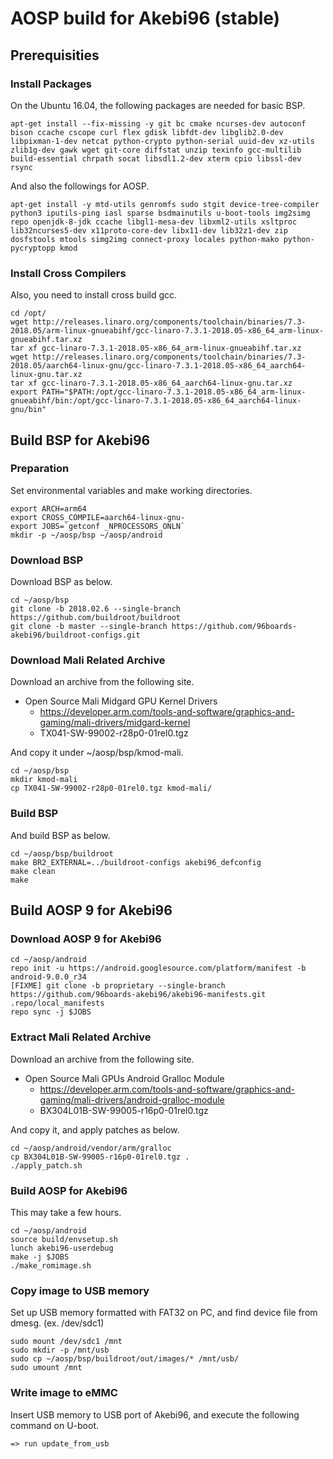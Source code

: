 #  AOSP build for Akebi96 (stable)

## Prerequisities

### Install Packages

On the Ubuntu 16.04, the following packages are needed for basic BSP.

```
apt-get install --fix-missing -y git bc cmake ncurses-dev autoconf bison ccache cscope curl flex gdisk libfdt-dev libglib2.0-dev libpixman-1-dev netcat python-crypto python-serial uuid-dev xz-utils zlib1g-dev gawk wget git-core diffstat unzip texinfo gcc-multilib build-essential chrpath socat libsdl1.2-dev xterm cpio libssl-dev rsync
```

And also the followings for AOSP.

```
apt-get install -y mtd-utils genromfs sudo stgit device-tree-compiler python3 iputils-ping iasl sparse bsdmainutils u-boot-tools img2simg repo openjdk-8-jdk ccache libgl1-mesa-dev libxml2-utils xsltproc lib32ncurses5-dev x11proto-core-dev libx11-dev lib32z1-dev zip dosfstools mtools simg2img connect-proxy locales python-mako python-pycryptopp kmod
```

### Install Cross Compilers

Also, you need to install cross build gcc.

```
cd /opt/
wget http://releases.linaro.org/components/toolchain/binaries/7.3-2018.05/arm-linux-gnueabihf/gcc-linaro-7.3.1-2018.05-x86_64_arm-linux-gnueabihf.tar.xz
tar xf gcc-linaro-7.3.1-2018.05-x86_64_arm-linux-gnueabihf.tar.xz
wget http://releases.linaro.org/components/toolchain/binaries/7.3-2018.05/aarch64-linux-gnu/gcc-linaro-7.3.1-2018.05-x86_64_aarch64-linux-gnu.tar.xz
tar xf gcc-linaro-7.3.1-2018.05-x86_64_aarch64-linux-gnu.tar.xz
export PATH="$PATH:/opt/gcc-linaro-7.3.1-2018.05-x86_64_arm-linux-gnueabihf/bin:/opt/gcc-linaro-7.3.1-2018.05-x86_64_aarch64-linux-gnu/bin"
```


## Build BSP for Akebi96

### Preparation

Set environmental variables and make working directories.

```
export ARCH=arm64
export CROSS_COMPILE=aarch64-linux-gnu-
export JOBS=`getconf _NPROCESSORS_ONLN`
mkdir -p ~/aosp/bsp ~/aosp/android
```

### Download BSP

Download BSP as below.

```
cd ~/aosp/bsp
git clone -b 2018.02.6 --single-branch https://github.com/buildroot/buildroot
git clone -b master --single-branch https://github.com/96boards-akebi96/buildroot-configs.git
```

### Download Mali Related Archive

Download an archive from the following site.

* Open Source Mali Midgard GPU Kernel Drivers
	* https://developer.arm.com/tools-and-software/graphics-and-gaming/mali-drivers/midgard-kernel
	* TX041-SW-99002-r28p0-01rel0.tgz

And copy it under ~/aosp/bsp/kmod-mali.

```
cd ~/aosp/bsp
mkdir kmod-mali
cp TX041-SW-99002-r28p0-01rel0.tgz kmod-mali/
```

### Build BSP

And build BSP as below.

```
cd ~/aosp/bsp/buildroot
make BR2_EXTERNAL=../buildroot-configs akebi96_defconfig
make clean
make
```

## Build AOSP 9 for Akebi96

### Download AOSP 9 for Akebi96

```
cd ~/aosp/android
repo init -u https://android.googlesource.com/platform/manifest -b android-9.0.0_r34
[FIXME] git clone -b proprietary --single-branch https://github.com/96boards-akebi96/akebi96-manifests.git .repo/local_manifests
repo sync -j $JOBS
```


### Extract Mali Related Archive

Download an archive from the following site.

* Open Source Mali GPUs Android Gralloc Module
	* https://developer.arm.com/tools-and-software/graphics-and-gaming/mali-drivers/android-gralloc-module
	* BX304L01B-SW-99005-r16p0-01rel0.tgz

And copy it, and apply patches as below.

```
cd ~/aosp/android/vendor/arm/gralloc
cp BX304L01B-SW-99005-r16p0-01rel0.tgz .
./apply_patch.sh
```

### Build AOSP for Akebi96

This may take a few hours.

```
cd ~/aosp/android
source build/envsetup.sh
lunch akebi96-userdebug
make -j $JOBS
./make_romimage.sh
```

### Copy image to USB memory

Set up USB memory formatted with FAT32 on PC, and find device file from dmesg.
(ex. /dev/sdc1)

```
sudo mount /dev/sdc1 /mnt
sudo mkdir -p /mnt/usb
sudo cp ~/aosp/bsp/buildroot/out/images/* /mnt/usb/
sudo umount /mnt
```

### Write image to eMMC

Insert USB memory to USB port of Akebi96, and execute the following command on U-boot.

```
=> run update_from_usb
```
